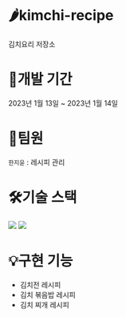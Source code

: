 # 🌶kimchi-recipe
김치요리 저장소

# 📆개발 기간
2023년 1월 13일 ~ 2023년 1월 14일

# 👥팀원
`한지윤` : 레시피 관리

# 🛠️기술 스택
<img src="https://img.shields.io/badge/git-F05032?style=for-the-badge&logo=git&logoColor=white"> <img src="https://img.shields.io/badge/github-181717?style=for-the-badge&logo=github&logoColor=white">


# 💡구현 기능
- 김치전 레시피
- 김치 볶음밥 레시피
- 김치 찌개 레시피
